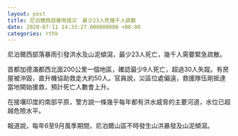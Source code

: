 ```yaml
---
layout: post
title: 尼泊爾西部暴雨成災　最少23人死幾千人疏散
date: 2020-07-11 14:33:27.000000000 +08:00
categories: rthk
---
```


尼泊爾西部落暴雨引發洪水及山泥傾瀉，最少23人死亡，幾千人需要緊急疏散。

首都加德滿都西北面200公里一個地區，確認最少9人死亡，超過30人失蹤。有房屋被沖毀，直升機協助救走大約50人。官員說，災區位處偏遠，救援隊伍剛抵達當地開始援救，預計死亡人數會上升。

在接壤印度的南部平原，警方說一條幾乎每年都有洪水威脅的主要河道，水位已超越危險水平。

報道說，每年6至9月風季期間，尼泊爾山區不時發生山洪暴發及山泥傾瀉。
